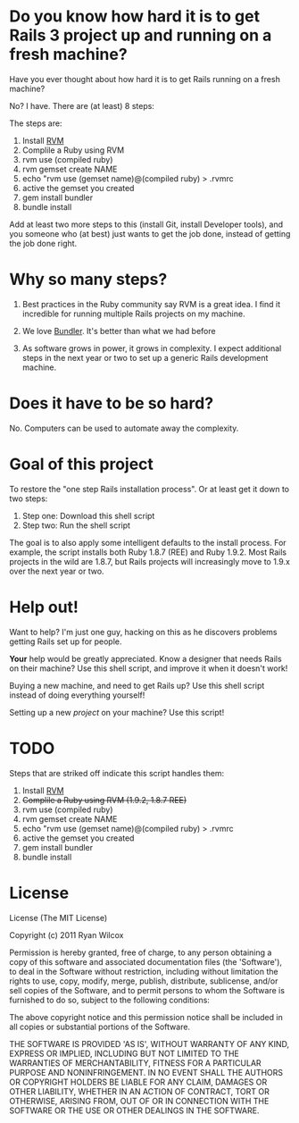 Do you know how hard it is to get Rails 3 project up and running on a fresh machine?
========================

Have you ever thought about how hard it is to get Rails running on a fresh machine?

No? I have. There are (at least) 8 steps:

The steps are:

  1. Install [RVM](http://beginrescueend.com/)
  2. Complile a Ruby using RVM
  3. rvm use (compiled ruby)
  4. rvm gemset create NAME
  5. echo "rvm use (gemset name)@(compiled ruby) > .rvmrc
  6. active the gemset you created
  7. gem install bundler
  8. bundle install

Add at least two more steps to this (install Git, install Developer tools), and you someone who (at best) just wants to get the job done, instead of getting the job done right.

Why so many steps?
=============================

  1. Best practices in the Ruby community say RVM is a great idea. I find it incredible for running multiple Rails projects on my machine.
  
  2. We love [Bundler](http://gembundler.com/). It's better than what we had before
  
  3. As software grows in power, it grows in complexity. I expect additional steps in the next year or two to set up a generic Rails development machine.
  
Does it have to be so hard?
============================

No. Computers can be used to automate away the complexity.

Goal of this project
===========================

To restore the "one step Rails installation process". Or at least get it down to two steps:

  1. Step one: Download this shell script
  2. Step two: Run the shell script

The goal is to also apply some intelligent defaults to the install process. For example, the script installs both Ruby 1.8.7 (REE) and Ruby 1.9.2. Most Rails projects in the wild are 1.8.7, but Rails projects will increasingly move to 1.9.x over the next year or two.

Help out!
============================

Want to help? I'm just one guy, hacking on this as he discovers problems getting Rails set up for people.

**Your** help would be greatly appreciated. Know a designer that needs Rails on their machine? Use this shell script, and improve it when it doesn't work!

Buying a new machine, and need to get Rails up? Use this shell script instead of doing everything yourself!

Setting up a new *project* on your machine? Use this script!

TODO
============================

Steps that are striked off indicate this script handles them:

  1. Install [RVM](http://beginrescueend.com/)
  2. <strike>Complile a Ruby using RVM (1.9.2, 1.8.7 REE)</strike>
  3. rvm use (compiled ruby)
  4. rvm gemset create NAME
  5. echo "rvm use (gemset name)@(compiled ruby) > .rvmrc
  6. active the gemset you created
  7. gem install bundler
  8. bundle install


License
===========================

License
(The MIT License)

Copyright (c) 2011 Ryan Wilcox

Permission is hereby granted, free of charge, to any person obtaining a copy of this software and associated documentation files (the 'Software'), to deal in the Software without restriction, including without limitation the rights to use, copy, modify, merge, publish, distribute, sublicense, and/or sell copies of the Software, and to permit persons to whom the Software is furnished to do so, subject to the following conditions:

The above copyright notice and this permission notice shall be included in all copies or substantial portions of the Software.

THE SOFTWARE IS PROVIDED 'AS IS', WITHOUT WARRANTY OF ANY KIND, EXPRESS OR IMPLIED, INCLUDING BUT NOT LIMITED TO THE WARRANTIES OF MERCHANTABILITY, FITNESS FOR A PARTICULAR PURPOSE AND NONINFRINGEMENT. IN NO EVENT SHALL THE AUTHORS OR COPYRIGHT HOLDERS BE LIABLE FOR ANY CLAIM, DAMAGES OR OTHER LIABILITY, WHETHER IN AN ACTION OF CONTRACT, TORT OR OTHERWISE, ARISING FROM, OUT OF OR IN CONNECTION WITH THE SOFTWARE OR THE USE OR OTHER DEALINGS IN THE SOFTWARE.